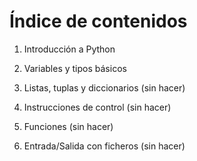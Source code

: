 


# Índice de contenidos


1. Introducción a Python

2. Variables y tipos básicos

3. Listas, tuplas y diccionarios (sin hacer)

4. Instrucciones de control  (sin hacer)

5. Funciones  (sin hacer)

6. Entrada/Salida con ficheros  (sin hacer)
